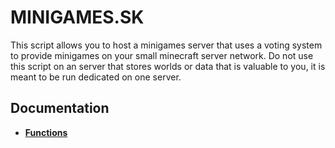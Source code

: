 # MINIGAMES.SK
This script allows you to host a minigames server that uses a voting system to provide minigames on your small minecraft server network.
Do not use this script on an server that stores worlds or data that is valuable to you, it is meant to be run dedicated on one server.


## Documentation

*  **[Functions](MINIGAMES.SK/docs/functions.md)**
